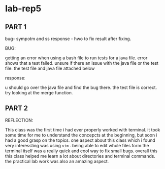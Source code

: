 # lab-rep5

## PART 1

bug- sympotm and ss
response - hwo to fix
result after fixing.

BUG:

getting an error when using a bash file to run tests for a java file.
error shows that a test failed. unsure if there an issue with the java file or the test file.
the test file and java file attached below

response:

u should go over the java file and find the bug there. the test file is correct. try looking at the merge function.

















## PART 2

REFLECTION:

This class was the first time i had ever properly worked with terminal. it took some time for me to understand the concepcts at the beginning, but soon i had a good grasp on the topics. one aspect about this class which i found very interessting was using `vim` . being able to edit whole files form the terminal itself was a really quick and cool way to fix small bugs. overall this this class helped me learn a lot about directories and terminal commands. the practical lab work was also an amazing aspect.
